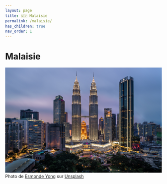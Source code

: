```yaml
---
layout: page
title: 🇲🇾 Malaisie
permalink: /malaisie/
has_children: true
nav_order: 1
---
```


# Malaisie

![Cover](/assets/images/malaisie/cover.jpg)
Photo de <a href="https://unsplash.com/fr/@esmonde?utm_content=creditCopyText&utm_medium=referral&utm_source=unsplash">Esmonde Yong</a> sur <a href="https://unsplash.com/fr/photos/immeuble-de-grande-hauteur-pendant-la-nuit--9B08uduMyY?utm_content=creditCopyText&utm_medium=referral&utm_source=unsplash">Unsplash</a>
  





